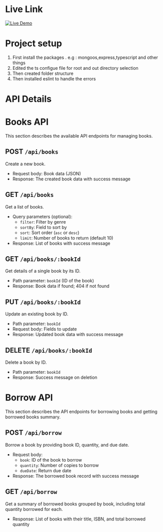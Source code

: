 # Live Link
[![Live Demo]([https://img.shields.io/badge/Live-Demo-00C853?style=for-the-badge&logo=vercel&logoColor=white)](https://your-live-link-here.com](https://level-2-assignment-3-6lyx.onrender.com/))
# Project setup
1. First install the packages . e.g : mongoos,express,typescript and other things
2. Edited the ts configue file for root and out directory selection
3. Then created folder structure
4. Then installed eslint to handle the errors

# API Details
# Books API

This section describes the available API endpoints for managing books.


## POST `/api/books`

Create a new book.  
- Request body: Book data (JSON)  
- Response: The created book data with success message


## GET `/api/books`

Get a list of books.  
- Query parameters (optional):  
  - `filter`: Filter by genre  
  - `sortBy`: Field to sort by  
  - `sort`: Sort order (`asc` or `desc`)  
  - `limit`: Number of books to return (default 10)  
- Response: List of books with success message


## GET `/api/books/:bookId`

Get details of a single book by its ID.  
- Path parameter: `bookId` (ID of the book)  
- Response: Book data if found; 404 if not found


## PUT `/api/books/:bookId`

Update an existing book by ID.  
- Path parameter: `bookId`  
- Request body: Fields to update  
- Response: Updated book data with success message


## DELETE `/api/books/:bookId`

Delete a book by ID.  
- Path parameter: `bookId`  
- Response: Success message on deletion


# Borrow API

This section describes the API endpoints for borrowing books and getting borrowed books summary.

## POST `/api/borrow`

Borrow a book by providing book ID, quantity, and due date.  
- Request body:  
  - `book`: ID of the book to borrow  
  - `quantity`: Number of copies to borrow  
  - `dueDate`: Return due date  
- Response: The borrowed book record with success message


## GET `/api/borrow`

Get a summary of borrowed books grouped by book, including total quantity borrowed for each.  
- Response: List of books with their title, ISBN, and total borrowed quantity
